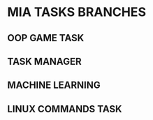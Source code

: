 # MIA TASKS BRANCHES

## OOP GAME TASK

## TASK MANAGER

## MACHINE LEARNING 

## LINUX COMMANDS TASK